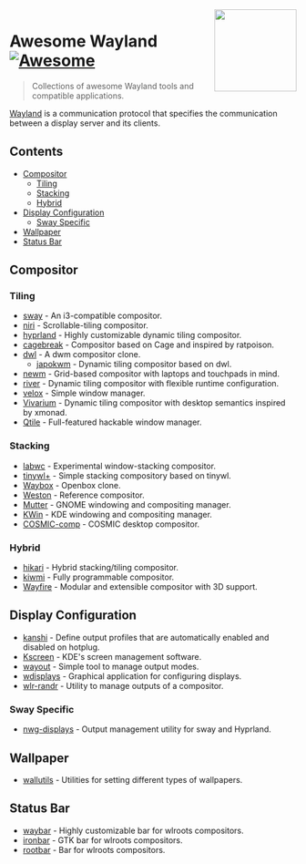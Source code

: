 <!-- lint ignore awesome-git-repo-age -->

<img src="https://wayland.freedesktop.org/wayland.png" align="right" width="144" />

# Awesome Wayland [![Awesome](https://cdn.rawgit.com/sindresorhus/awesome/d7305f38d29fed78fa85652e3a63e154dd8e8829/media/badge.svg)](https://github.com/sindresorhus/awesome)

<!-- Uncomment the awesome badge when the repository is added to awesome main list.
[![Awesome](https://awesome.re/badge-flat.svg)](https://awesome.re)
-->

> Collections of awesome Wayland tools and compatible applications.

[Wayland](https://wayland.freedesktop.org/) is a communication protocol that specifies the communication between a display server and its clients.

## Contents

- [Compositor](#compositor)
  - [Tiling](#tiling)
  - [Stacking](#stacking)
  - [Hybrid](#hybrid)
- [Display Configuration](#display-configuration)
  - [Sway Specific](#sway-specific)
- [Wallpaper](#wallpaper)
- [Status Bar](#status-bar)

## Compositor

### Tiling

- [sway](https://swaywm.org) - An i3-compatible compositor.
- [niri](https://github.com/YaLTeR/niri) - Scrollable-tiling compositor.
- [hyprland](https://hyprland.org) - Highly customizable dynamic tiling compositor.
- [cagebreak](https://github.com/project-repo/cagebreak) - Compositor based on Cage and inspired by ratpoison.
- [dwl](https://codeberg.org/dwl/dwl) - A dwm compositor clone.
  - [japokwm](https://github.com/werererer/japokwm) - Dynamic tiling compositor based on dwl.
- [newm](https://sr.ht/~atha/newm-atha/) - Grid-based compositor with laptops and touchpads in mind.
- [river](https://github.com/riverwm/river) - Dynamic tiling compositor with flexible runtime configuration.
- [velox](https://github.com/michaelforney/velox) - Simple window manager.
- [Vivarium](https://github.com/inclement/vivarium) - Dynamic tiling compositor with desktop semantics inspired by xmonad.
- [Qtile](https://qtile.org) - Full-featured hackable window manager.

### Stacking

- [labwc](https://github.com/labwc/labwc) - Experimental window-stacking compositor.
- [tinywl+](https://github.com/keshto/tinywl_plus) - Simple stacking compository based on tinywl.
- [Waybox](https://github.com/wizbright/waybox) - Openbox clone.
- [Weston](https://gitlab.freedesktop.org/wayland/weston/) - Reference compositor.
- [Mutter](https://wiki.gnome.org/Projects/Mutter/) - GNOME windowing and compositing manager.
- [KWin](https://invent.kde.org/plasma/kwin) - KDE windowing and compositing manager.
- [COSMIC-comp](https://github.com/pop-os/cosmic-comp) - COSMIC desktop compositor.

### Hybrid

- [hikari](https://hikari.acmelabs.space/) - Hybrid stacking/tiling compositor.
- [kiwmi](https://github.com/buffet/kiwmi) - Fully programmable compositor.
- [Wayfire](https://wayfire.org/) - Modular and extensible compositor with 3D support.

## Display Configuration

- [kanshi](https://git.sr.ht/~emersion/kanshi) - Define output profiles that are automatically enabled and disabled on hotplug.
- [Kscreen](https://invent.kde.org/plasma/kscreen) - KDE's screen management software.
- [wayout](https://git.sr.ht/~shinyzenith/wayout) - Simple tool to manage output modes.
- [wdisplays](https://github.com/artizirk/wdisplays) - Graphical application for configuring displays.
- [wlr-randr](https://sr.ht/~emersion/wlr-randr/) - Utility to manage outputs of a compositor.

### Sway Specific

- [nwg-displays](https://github.com/nwg-piotr/nwg-displays) - Output management utility for sway and Hyprland.

## Wallpaper

- [wallutils](https://github.com/xyproto/wallutils) - Utilities for setting different types of wallpapers.

## Status Bar

- [waybar](https://github.com/Alexays/Waybar) - Highly customizable bar for wlroots compositors.
- [ironbar](https://github.com/JakeStanger/ironbar) - GTK bar for wlroots compositors.
- [rootbar](https://hg.sr.ht/~scoopta/rootbar) - Bar for wlroots compositors.
